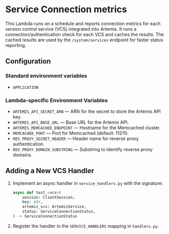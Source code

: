 # Service Connection metrics

This Lambda runs on a schedule and reports connection metrics for each version control service (VCS) integrated into Artemis. It runs a connection/authentication check for each VCS and caches the results. The cached results are used by the `/system/services` endpoint for faster status reporting.

## Configuration

### Standard environment variables

-   `APPLICATION`

### Lambda-specific Environment Variables

-   `ARTEMIS_API_SECRET_ARN` — ARN for the secret to store the Artemis API key.
-   `ARTEMIS_API_BASE_URL` — Base URL for the Artemis API.
-   `ARTEMIS_MEMCACHED_ENDPOINT` — Hostname for the Memcached cluster.
-   `MEMCACHED_PORT` — Port for Memcached (default: 11211).
-   `REV_PROXY_SECRET_HEADER` — Header name for reverse proxy authentication.
-   `REV_PROXY_DOMAIN_SUBSTRING` — Substring to identify reverse proxy domains.

## Adding a New VCS Handler

1. Implement an async handler in `service_handlers.py` with the signature:
    ```python
    async def test_<vcs>(
        session: ClientSession,
        key: str,
        artemis_vcs: ArtemisService,
        status: ServiceConnectionStatus,
    ) -> ServiceConnectionStatus
    ```
2. Register the handler in the `SERVICE_HANDLERS` mapping in `handlers.py`.

